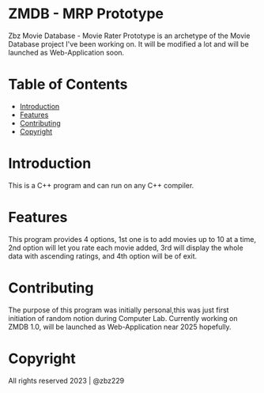 # ZMDB - MRP Prototype

Zbz Movie Database - Movie Rater Prototype is an archetype of the Movie Database project I've been working on. It will be modified a lot and will be launched as Web-Application soon.

# Table of Contents

- [Introduction](#introduction)
- [Features](#features)
- [Contributing](#contributing)
- [Copyright](#copyright)

# Introduction

This is a C++ program and can run on any C++ compiler.

# Features

This program provides 4 options, 1st one is to add movies up to 10 at a time, 2nd option will let you rate each movie added, 3rd will display the whole data with ascending ratings, and 4th option will be of exit.

# Contributing

The purpose of this program was initially personal,this was just first initiation of random notion during Computer Lab. Currently working on ZMDB 1.0, will be launched as Web-Application near 2025 hopefully.

# Copyright

All rights reserved 2023 | @zbz229
